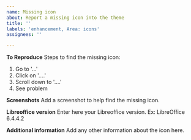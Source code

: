 ```yaml
---
name: Missing icon
about: Report a missing icon into the theme
title: ''
labels: 'enhancement, Area: icons'
assignees: ''

---
```


**To Reproduce**
Steps to find the missing icon:
1. Go to '...'
2. Click on '....'
3. Scroll down to '....'
4. See problem

**Screenshots**
Add a screenshot to help find the missing icon.

**Libreoffice version**
Enter here your Libreoffice version.
Ex: LibreOffice 6.4.4.2

**Additional information**
Add any other information about the icon here.
